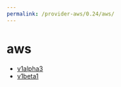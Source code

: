 ```yaml
---
permalink: /provider-aws/0.24/aws/
---
```


# aws



* [v1alpha3](v1alpha3/index.md)
* [v1beta1](v1beta1/index.md)